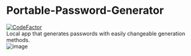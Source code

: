 # Portable-Password-Generator
[![CodeFactor](https://www.codefactor.io/repository/github/fl-wer/portable-password-generator/badge)](https://www.codefactor.io/repository/github/fl-wer/portable-password-generator)  
Local app that generates passwords with easily changeable generation methods.  
![image](https://user-images.githubusercontent.com/101416707/160963634-46bee50d-19bf-4fbd-ae2c-7705bc9db7e5.png)
